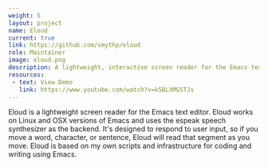 ```yaml
---
weight: 5
layout: project
name: Eloud
current: true
link: https://github.com/smythp/eloud
role: Maintainer
image: eloud.png
description: A lightweight, interactive screen reader for the Emacs text editor.
resources:
 - text: View Demo
   link: https://www.youtube.com/watch?v=k5BLXMGSTJs
---
```


<p>
	Eloud is a lightweight screen reader for the Emacs text editor. Eloud works on Linux and OSX versions of Emacs and uses the espeak speech synthesizer as the backend. It's designed to respond to user input, so if you move a word, character, or sentence, Eloud will read that segment as you move. Eloud is based on my own scripts and infrastructure for coding and writing using Emacs.
	</p>
	
	
	


